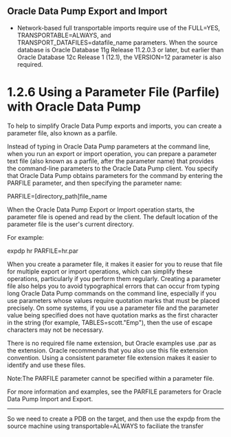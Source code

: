 ## Oracle Data Pump Export and Import

- Network-based full transportable imports require use of the FULL=YES, TRANSPORTABLE=ALWAYS, and TRANSPORT_DATAFILES=datafile_name parameters. When the source database is Oracle Database 11g Release 11.2.0.3 or later, but earlier than Oracle Database 12c Release 1 (12.1), the VERSION=12 parameter is also required.

# 1.2.6 Using a Parameter File (Parfile) with Oracle Data Pump

To help to simplify Oracle Data Pump exports and imports, you can create a parameter file, also known as a parfile.

Instead of typing in Oracle Data Pump parameters at the command line, when you run an export or import operation, you can prepare a parameter text file (also known as a parfile, after the parameter name) that provides the command-line parameters to the Oracle Data Pump client. You specify that Oracle Data Pump obtains parameters for the command by entering the PARFILE parameter, and then specifying the parameter name:

PARFILE=[directory_path]file_name

When the Oracle Data Pump Export or Import operation starts, the parameter file is opened and read by the client. The default location of the parameter file is the user's current directory.

For example:

expdp hr PARFILE=hr.par

When you create a parameter file, it makes it easier for you to reuse that file for multiple export or import operations, which can simplify these operations, particularly if you perform them regularly. Creating a parameter file also helps you to avoid typographical errors that can occur from typing long Oracle Data Pump commands on the command line, especially if you use parameters whose values require quotation marks that must be placed precisely. On some systems, if you use a parameter file and the parameter value being specified does not have quotation marks as the first character in the string (for example, TABLES=scott."Emp"), then the use of escape characters may not be necessary.

There is no required file name extension, but Oracle examples use .par as the extension. Oracle recommends that you also use this file extension convention. Using a consistent parameter file extension makes it easier to identify and use these files.

Note:The PARFILE parameter cannot be specified within a parameter file.

For more information and examples, see the PARFILE parameters for Oracle Data Pump Import and Export.

---

So we need to create a PDB on the target, and then use the expdp from the source machine using transportable=ALWAYS to faciliate the transfer
